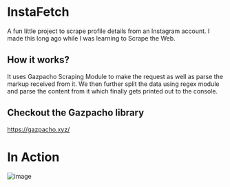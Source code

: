 # InstaFetch

A fun little project to scrape profile details from an Instagram account. I made this long ago while I was learning to Scrape the Web.

## How it works?

It uses Gazpacho Scraping Module to make the request as well as parse the markup received from it. We then further split the data using regex module and parse the content from it which finally gets printed out to the console.

## Checkout the Gazpacho library

https://gazpacho.xyz/

# In Action

![image](https://user-images.githubusercontent.com/44538497/162104029-aae47453-50cb-41fe-ae7d-78cf6aa5c185.png)
